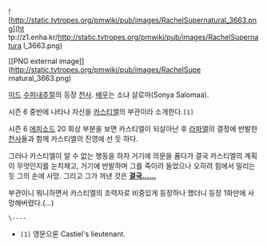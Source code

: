 ![http://static.tvtropes.org/pmwiki/pub/images/RachelSupernatural_3663.png](ht
tp://z1.enha.kr/http://static.tvtropes.org/pmwiki/pub/images/RachelSupernatura
l_3663.png)

[[PNG external image]](http://static.tvtropes.org/pmwiki/pub/images/RachelSupe
rnatural_3663.png)

[미드](%EB%AF%B8%EA%B5%AD%20%EB%93%9C%EB%9D%BC%EB%A7%88.md)
[수퍼내추럴](%EC%88%98%ED%8D%BC%EB%82%B4%EC%B6%94%EB%9F%B4.md)의 등장
[천사](%EC%B2%9C%EC%82%AC.md). [배우](%EB%B0%B0%EC%9A%B0.md)는 소냐 살로마(Sonya
Salomaa).

시즌 6 중반에 나타나 자신을 [카스티엘](%EC%B9%B4%EC%8A%A4%ED%8B%B0%EC%97%98.md)의 부관이라
소개한다.`[1]`

시즌 6 [에피소드](%EC%97%90%ED%94%BC%EC%86%8C%EB%93%9C.md) 20 회상 부분을 보면 카스티엘이
되살아난 후 [라파엘](%EB%9D%BC%ED%8C%8C%EC%97%98%28%EC%88%98%ED%8D%BC%EB%82%B4%EC%B6%94%EB%9F%B4%29.md)의 결정에 반발한 [천사](%EC%B2%9C%EC%82%AC.md)들과 함께 카스티엘의 진영에 선
듯 하다.

그러나 카스티엘이 알 수 없는 행동을 하자 거기에 의문을 품다가 결국 카스티엘의 계획이 무엇인지를 눈치채고, 거기에 반발하며 그를 죽이려
들었으나 오히려 힘에서 밀리는 듯 그의 손에 사망. 그리고 그가 꺼낸 것은 **[결국......](%EB%A0%88%EB%B9%84%EC%95%84%ED%83%84%28%EC%88%98%ED%8D%BC%EB%82%B4%EC%B6%94%EB%9F%B4%29.md)**

부관이니 뭐니하면서 카스티엘의 조력자로 비중있게 등장하나 했더니 등장 1화만에 사망해버렸다.(...)

`\----`

  * `[1]` 영문으론 Castiel's lieutenant.

